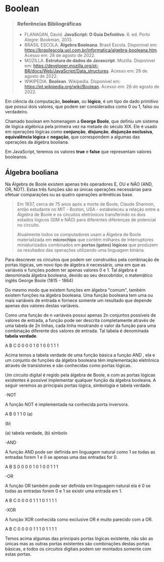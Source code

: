 # Boolean

> ### Referências Bibliográficas
> 
> - FLANAGAN, David. **JavaScript: O Guia Definitivo**. 6. ed. Porto Alegre: Bookman, 2013.
> - BRASIL ESCOLA. **Álgebra Booleana**. Brasil Escola. Disponível em: https://brasilescola.uol.com.br/informatica/algebra-booleana.htm. Acesso em: 28 de agosto de 2022.
> - MOZILLA. **Estrutura de dados do Javascript**. Mozilla. Disponível em: https://developer.mozilla.org/pt-BR/docs/Web/JavaScript/Data_structures. Acesso em: 28 de agosto de 2022.
> - WIKIPEDIA. **Boolean**. Wikipedia. Disponível em: https://pt.wikipedia.org/wiki/Boolean. Acesso em: 28 de agosto de 2022.

Em ciência da computação, **boolean**, ou **lógico**, é um tipo de dado primitivo que possui dois valores, que podem ser considerados como 0 ou 1, falso ou verdadeiro. 

Chamado boolean em homenagem a **George Boole**, que definiu um sistema de lógica algébrica pela primeira vez na metade do século XIX. Ele é usado em operações lógicas como **conjunção**, **disjunção**, **disjunção exclusiva**, **equivalência lógica** e **negação**, que correspondem a algumas das operações da álgebra booliana. 

Em JavaScript, teremos os valores **true** e **false** que representam valores booleanos.

## Álgebra booliana

Na Álgebra de Boole existem apenas três operadores E, OU e NÃO (AND, OR, NOT). Estas três funções são as únicas operações necessárias para efetuar comparações ou as quatro operações aritméticas base.

> Em 1937, cerca de 75 anos após a morte de Boole, Claude Shannon, então estudante no MIT - Boston, USA - estabeleceu a relação entre a Álgebra de Boole e os circuitos eletrônicos transferindo os dois estados lógicos (SIM e NÃO) para diferentes diferenças de potencial no circuito.
> 
> Atualmente todos os computadores usam a Álgebra de Boole materializada em **microchips** que contêm milhares de interruptores miniaturizados combinados em **portas (gates) lógicos** que produzem os resultados das operações utilizando uma linguagem binária.

Para descrever os circuitos que podem ser construídos pela combinação de portas lógicas, um novo tipo de álgebra é necessário, uma em que as variáveis e funções podem ter apenas valores 0 e 1. Tal álgebra é denominada álgebra booleana, devido ao seu descobridor, o matemático inglês George Boole (1815 - 1864)

Do mesmo modo que existem funções em álgebra "comum", também existem funções na álgebra booleana. Uma função booleana tem uma ou mais variáveis de entrada e fornece somente um resultado que depende apenas dos valores destas variáveis.

Como uma função de n variáveis possui apenas 2n conjuntos possíveis de valores de entrada, a função pode ser descrita completamente através de uma tabela de 2n linhas, cada linha mostrando o valor da função para uma combinação diferente dos valores de entrada. Tal tabela é denominada **tabela verdade**.

A B C 0 0 0 0 1 0 1 0 0 1 1 1

Acima temos a tabela verdade de uma função básica a função AND , ela e um conjunto de funções da álgebra booleana têm implementação eletrônica através de transistores e são conhecidas como portas lógicas.

Um circuito digital é regido pela álgebra de Boole, e com as portas lógicas existentes é possível implementar qualquer função da álgebra booleana. A seguir veremos as principais portas lógica, simbologia e tabela verdade.

-NOT

A função NOT é implementada na conhecida porta inversora.

A B 0 1 1 0 (a)

(b)

(a) tabela verdade, (b) símbolo

-AND

A função AND pode ser definida em linguagem natural como 1 se todas as entradas forem 1 e 0 se apenas uma das entradas for 0.

A B S 0 0 0 0 1 0 1 0 0 1 1 1

-OR

A função OR também pode ser definida em linguagem natural ela é 0 se todas as entradas forem 0 e 1 se existir uma entrada em 1.

A B C 0 0 0 0 1 1 1 0 1 1 1 1

-XOR

A função XOR conhecida como exclusive OR é muito parecido com a OR.

A B C 0 0 0 0 1 1 1 0 1 1 1 1

Temos acima algumas das principais portas lógicas existente, não são as únicas mas as outras portas existentes são combinações destas portas básicas, e todos os circuitos digitais podem ser montados somente com estas portas.